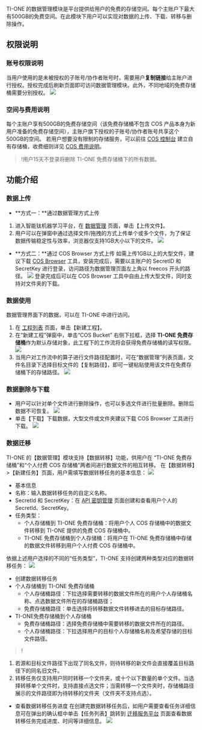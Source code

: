 TI-ONE 的数据管理模块是平台提供给用户的免费的存储空间。每个主账户下最大有500GB的免费空间。在此模块下用户可以实现对数据的上传、下载、转移与删除操作。

## 权限说明
### 账号权限说明
当用户使用的是未被授权的子账号/协作者账号时，需要用户**复制链接**给主账户进行授权。授权完成后刷新页面即可访问数据管理模块。此外，不同地域的免费存储桶需要分别授权。
![](https://main.qcloudimg.com/raw/534a957581e50206d89143612e8744b7.png)


### 空间与费用说明
每个主账户享有500GB的免费存储空间（该免费存储桶不包含 COS 产品本身为新用户准备的免费存储空间），主账户旗下授权的子账号/协作者账号共享这个500GB的空间。
若用户想要没有限制的存储服务，可以前往 [COS 控制台](https://console.cloud.tencent.com/cos5) 建立自有存储桶，收费细则详见 [COS 费用说明](https://cloud.tencent.com/product/cos/pricing)。

>!用户15天不登录将删除 TI-ONE 免费存储桶下的所有数据。

## 功能介绍
### 数据上传
- **方式一：**通过数据管理方式上传
 1. 进入智能钛机器学习平台，在 [数据管理](https://console.cloud.tencent.com/tione/bucket/freecos100010193741s1595818461105-1302728799) 页面，单击【上传文件】。
 2. 用户可以在弹窗中通过选择文件/拖拽的方式上传单个或多个文件，为了保证数据传输稳定性与效率，浏览器仅支持1GB大小以下的文件。
![](https://main.qcloudimg.com/raw/ee932d343e1782b3e4245cb35cb7a7a6.png)
- **方式二：**通过 COS Browser 方式上传
如需上传1GB以上的大型文件，建议下载 [ COS Browser](https://console.cloud.tencent.com/cos5/cosbrowser) 工具，安装完成后，需要以主账户的 SecretID 和 SecretKey 进行登录，访问路径为数据管理页面左上角以 freecos 开头的路径。
![](https://main.qcloudimg.com/raw/9fcaf8e66007acea735141c61b003ddc.png)
登录完成后可以在 COS Browser 工具中自由上传大型文件，同时支持对文件夹的下载。


### 数据使用
数据管理界面下的数据，可以在 TI-ONE 中进行访问。
1. 在 [工程列表](https://console.cloud.tencent.com/tione/project/list) 页面，单击【新建工程】。
2. 在“新建工程”弹窗中，单击“COS Bucket” 右侧下拉框，选择 **TI-ONE 免费存储桶**作为默认存储对象，此工程下的工作流将会获得免费存储桶的读写权限。
![](https://main.qcloudimg.com/raw/9a2ea618a700a1fb038254e26602f8fd.png)
3. 当用户对工作流中的算子进行文件路径配置时，可在“数据管理”列表页面，文件名目录下选择目标文件的【复制路径】，即可一键粘贴使用该文件在免费存储桶下的存储路径。
![](https://main.qcloudimg.com/raw/153061f5d339ce0f1f8e8175f781fbe0.png)


### 数据删除与下载
- 用户可以针对单个文件进行删除操作，也可以多选文件进行批量删除。删除后数据不可恢复。
 ![](https://main.qcloudimg.com/raw/e45063dd1a9cfa8c3edd79e95a9f5f75.png)
- 单击【下载】下载数据，大型文件或文件夹建议下载 COS Browser 工具进行下载。
![](https://main.qcloudimg.com/raw/7572035f79c98de592d8a459ad72ca25.png)


### 数据迁移
TI-ONE 的【数据管理】模块支持【数据转移】功能，供用户在 “TI-ONE 免费存储桶”和“个人付费 COS 存储桶”两者间进行数据文件的相互转移。
在【数据转移】>【新建任务】页面，用户需填写数据转移任务的基本信息：
![](https://main.qcloudimg.com/raw/dc60ac8da007a5d62e262c1f65c874d5.png)
- 基本信息
 - 名称：输入数据转移任务的自定义名称。
 - SecretId 和 SecretKey：在 [API 密钥管理](https://console.cloud.tencent.com/cam/capi) 页面创建和查看用户个人的 SecretId、SecretKey。
 - 任务类型：
   - 个人存储桶到 TI-ONE 免费存储桶：将用户个人 COS 存储桶中的数据文件转移到 TI-ONE 提供的免费 COS 存储桶中。
   - TI-ONE 免费存储桶到个人存储桶：将用户在 TI-ONE 免费存储桶中存储的数据文件转移到用户个人付费 COS 存储桶中。

依据上述用户选择的不同的“任务类型”，TI-ONE 支持创建两种类型对应的数据转移任务：
![](https://main.qcloudimg.com/raw/a274f657dcaadb03ffd58a87bc8d81c2.png)
- 创建数据转移任务
 - 个人存储桶到 TI-ONE 免费存储桶
    - 个人存储桶路径：下拉选择需要转移的数据文件所在的用户个人存储桶名称、点选数据文件所在的存储桶路径；
    - 免费存储桶路径：单击选择将转移数据文件转移进去的目标存储路径。
 - TI-ONE免费存储桶到个人存储桶
   - 免费存储桶路径：选择免费存储桶中需要转移的数据文件所在的路径。
   - 个人存储桶路径：下拉选择用户的目标个人存储桶名称及希望存储的目标文件路径。

>!
1. 若源和目标文件路径下出现了同名文件，则待转移的新文件会直接覆盖目标路径下的同名旧文件。
2. 转移任务仅支持用户同时转移一个文件夹，或十个以下数量的单个文件。当选择转移单个文件时，支持直接点选文件；当需转移一个文件夹时，存储桶路径展示的文件路径即为待转移的文件夹（文件夹不支持点选）。

- 查看数据转移任务进度
在创建完数据转移任务后，如用户需要查看任务详细信息可在弹出的确认框中单击【任务列表】跳转到 [迁移服务平台](https://console.cloud.tencent.com/msp/v2file) 页面查看数据转移任务完成进度、时间等详细信息。
![](https://main.qcloudimg.com/raw/d31eb14eedf894a69c1dcb56159054e4.png)
